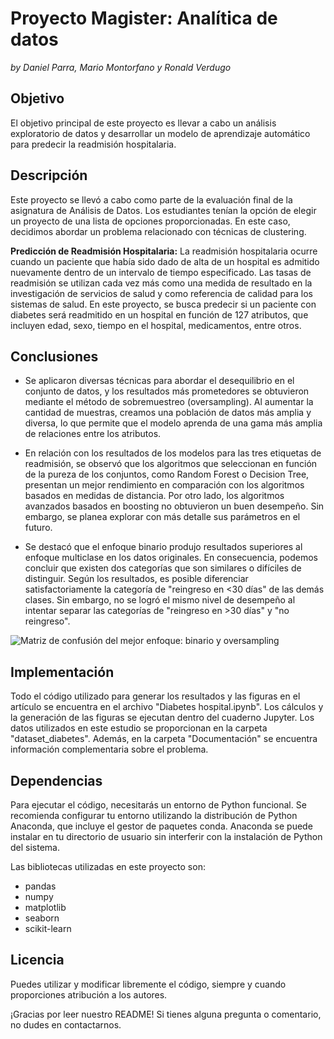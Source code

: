 # Proyecto Magister: Analítica de datos
*by Daniel Parra, Mario Montorfano y Ronald Verdugo*

## Objetivo
El objetivo principal de este proyecto es llevar a cabo un análisis exploratorio de datos y desarrollar un modelo de aprendizaje automático para predecir la readmisión hospitalaria.

## Descripción
Este proyecto se llevó a cabo como parte de la evaluación final de la asignatura de Análisis de Datos. Los estudiantes tenían la opción de elegir un proyecto de una lista de opciones proporcionadas. En este caso, decidimos abordar un problema relacionado con técnicas de clustering.

**Predicción de Readmisión Hospitalaria:** La readmisión hospitalaria ocurre cuando un paciente que había sido dado de alta de un hospital es admitido nuevamente dentro de un intervalo de tiempo especificado. Las tasas de readmisión se utilizan cada vez más como una medida de resultado en la investigación de servicios de salud y como referencia de calidad para los sistemas de salud. En este proyecto, se busca predecir si un paciente con diabetes será readmitido en un hospital en función de 127 atributos, que incluyen edad, sexo, tiempo en el hospital, medicamentos, entre otros.

## Conclusiones
- Se aplicaron diversas técnicas para abordar el desequilibrio en el conjunto de datos, y los resultados más prometedores se obtuvieron mediante el método de sobremuestreo (oversampling). Al aumentar la cantidad de muestras, creamos una población de datos más amplia y diversa, lo que permite que el modelo aprenda de una gama más amplia de relaciones entre los atributos.

- En relación con los resultados de los modelos para las tres etiquetas de readmisión, se observó que los algoritmos que seleccionan en función de la pureza de los conjuntos, como Random Forest o Decision Tree, presentan un mejor rendimiento en comparación con los algoritmos basados en medidas de distancia. Por otro lado, los algoritmos avanzados basados en boosting no obtuvieron un buen desempeño. Sin embargo, se planea explorar con más detalle sus parámetros en el futuro.

- Se destacó que el enfoque binario produjo resultados superiores al enfoque multiclase en los datos originales. En consecuencia, podemos concluir que existen dos categorías que son similares o difíciles de distinguir. Según los resultados, es posible diferenciar satisfactoriamente la categoría de "reingreso en <30 días" de las demás clases. Sin embargo, no se logró el mismo nivel de desempeño al intentar separar las categorías de "reingreso en >30 días" y "no reingreso".

![Matriz de confusión del mejor enfoque: binario y oversampling](https://i.ibb.co/X8N5B6M/Matriz-de-confusi-n.png)

## Implementación
Todo el código utilizado para generar los resultados y las figuras en el artículo se encuentra en el archivo "Diabetes hospital.ipynb". Los cálculos y la generación de las figuras se ejecutan dentro del cuaderno Jupyter. Los datos utilizados en este estudio se proporcionan en la carpeta "dataset_diabetes". Además, en la carpeta "Documentación" se encuentra información complementaria sobre el problema.

## Dependencias
Para ejecutar el código, necesitarás un entorno de Python funcional. Se recomienda configurar tu entorno utilizando la distribución de Python Anaconda, que incluye el gestor de paquetes conda. Anaconda se puede instalar en tu directorio de usuario sin interferir con la instalación de Python del sistema.

Las bibliotecas utilizadas en este proyecto son:
- pandas
- numpy
- matplotlib
- seaborn
- scikit-learn

## Licencia
Puedes utilizar y modificar libremente el código, siempre y cuando proporciones atribución a los autores.

¡Gracias por leer nuestro README! Si tienes alguna pregunta o comentario, no dudes en contactarnos.
